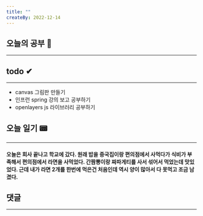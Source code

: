 ```yaml
---
title: ""
createBy: 2022-12-14
---
```

## 오늘의 공부 🎉
---
### 

## todo ✔
---
- canvas 그림판 만들기
- 인프런 spring 강의 보고 공부하기
- openlayers js 라이브러리 공부하기

## 오늘 일기 📟
---
#### 오늘은 회사 끝나고 학교에 갔다. 원래 밥을 중국집이랑 편의점에서 사먹다가 식비가 부족해서 편의점에서 라면을 사먹었다. 간짬뽕이랑 짜파게티를 사서 섞어서 먹었는데 맛있었다. 근데 내가 라면 2개를 한번에 먹은건 처음인데 역시 양이 많아서 다 못먹고 조금 남겼다.

## 댓글
---

<Comment />